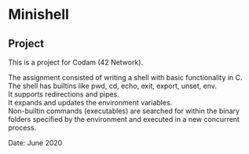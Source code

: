# Minishell

## Project

This is a project for Codam (42 Network). <br>

The assignment consisted of writing a shell with basic functionality in C. <br>
The shell has builtins like pwd, cd, echo, exit, export, unset, env. <br>
It supports redirections and pipes. <br>
It expands and updates the environment variables. <br>
Non-builtin commands (executables) are searched for within the binary folders specified by the environment and executed in a new concurrent process. <br>

Date: June 2020
